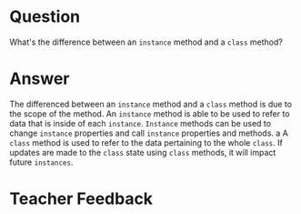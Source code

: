 # Question

What's the difference between an `instance` method and a `class` method?

# Answer

The differenced between an `instance` method and a `class` method is due to the scope of the method. An `instance` method is able to be used to refer to data that is inside of each `instance`. `Instance` methods can be used to change `instance` properties and call `instance` properties and methods. a A `class` method is used to refer to the data pertaining to the whole `class`. If updates are made to the `class` state using `class` methods, it will impact future `instances`.

# Teacher Feedback
